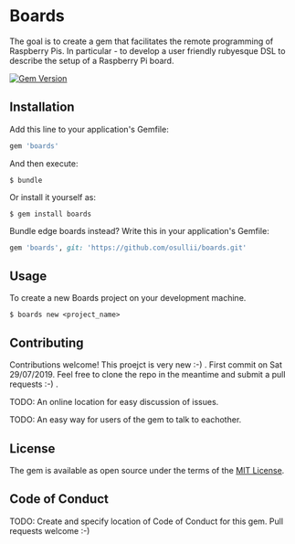 # Boards

The goal is to create a gem that facilitates the remote programming of Raspberry Pis. In particular - to develop a user friendly rubyesque DSL to describe the setup of a Raspberry Pi board.

[![Gem Version](https://badge.fury.io/rb/boards.svg)](https://badge.fury.io/rb/boards)

## Installation

Add this line to your application's Gemfile:

```ruby
gem 'boards'
```

And then execute:

    $ bundle

Or install it yourself as:

    $ gem install boards

Bundle edge boards instead? Write this in your application's Gemfile:

```ruby
gem 'boards', git: 'https://github.com/osullii/boards.git'
```
## Usage

To create a new Boards project on your development machine.

	$ boards new <project_name>	

## Contributing

Contributions welcome! This proejct is very new :-) . First commit on Sat 29/07/2019.  Feel free to clone the repo in the meantime and submit a pull requests :-) . 

TODO: An online location for easy discussion of issues. 

TODO: An easy way for users of the gem to talk to eachother. 

## License

The gem is available as open source under the terms of the [MIT License](https://opensource.org/licenses/MIT).

## Code of Conduct

TODO: Create and specify location of Code of Conduct for this gem. Pull requests welcome :-)